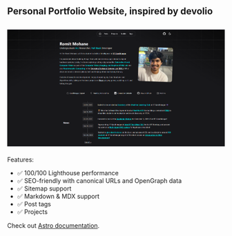 ## Personal Portfolio Website, inspired by devolio

## ![homepage](./home.png)

Features:

- ✅ 100/100 Lighthouse performance
- ✅ SEO-friendly with canonical URLs and OpenGraph data
- ✅ Sitemap support
- ✅ Markdown & MDX support
- ✅ Post tags
- ✅ Projects

Check out [Astro documentation](https://docs.astro.build).

